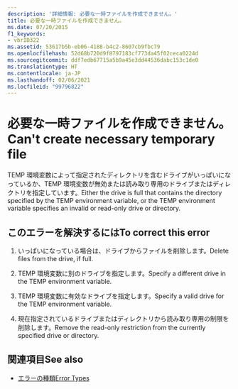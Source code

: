 ```yaml
---
description: '詳細情報: 必要な一時ファイルを作成できません。'
title: 必要な一時ファイルを作成できません。
ms.date: 07/20/2015
f1_keywords:
- vbrID322
ms.assetid: 53617b5b-eb06-4188-b4c2-8607cb9fbc79
ms.openlocfilehash: 52d68b720d9f8797183cf773da45f02ceca0224d
ms.sourcegitcommit: ddf7edb67715a5b9a45e3dd44536dabc153c1de0
ms.translationtype: HT
ms.contentlocale: ja-JP
ms.lasthandoff: 02/06/2021
ms.locfileid: "99796822"
---
```

# <a name="cant-create-necessary-temporary-file"></a><span data-ttu-id="8335b-103">必要な一時ファイルを作成できません。</span><span class="sxs-lookup"><span data-stu-id="8335b-103">Can't create necessary temporary file</span></span>

<span data-ttu-id="8335b-104">TEMP 環境変数によって指定されたディレクトリを含むドライブがいっぱいになっているか、TEMP 環境変数が無効または読み取り専用のドライブまたはディレクトリを指定しています。</span><span class="sxs-lookup"><span data-stu-id="8335b-104">Either the drive is full that contains the directory specified by the TEMP environment variable, or the TEMP environment variable specifies an invalid or read-only drive or directory.</span></span>  
  
## <a name="to-correct-this-error"></a><span data-ttu-id="8335b-105">このエラーを解決するには</span><span class="sxs-lookup"><span data-stu-id="8335b-105">To correct this error</span></span>  
  
1. <span data-ttu-id="8335b-106">いっぱいになっている場合は、ドライブからファイルを削除します。</span><span class="sxs-lookup"><span data-stu-id="8335b-106">Delete files from the drive, if full.</span></span>  
  
2. <span data-ttu-id="8335b-107">TEMP 環境変数に別のドライブを指定します。</span><span class="sxs-lookup"><span data-stu-id="8335b-107">Specify a different drive in the TEMP environment variable.</span></span>  
  
3. <span data-ttu-id="8335b-108">TEMP 環境変数に有効なドライブを指定します。</span><span class="sxs-lookup"><span data-stu-id="8335b-108">Specify a valid drive for the TEMP environment variable.</span></span>  
  
4. <span data-ttu-id="8335b-109">現在指定されているドライブまたはディレクトリから読み取り専用の制限を削除します。</span><span class="sxs-lookup"><span data-stu-id="8335b-109">Remove the read-only restriction from the currently specified drive or directory.</span></span>  
  
## <a name="see-also"></a><span data-ttu-id="8335b-110">関連項目</span><span class="sxs-lookup"><span data-stu-id="8335b-110">See also</span></span>

- [<span data-ttu-id="8335b-111">エラーの種類</span><span class="sxs-lookup"><span data-stu-id="8335b-111">Error Types</span></span>](../../programming-guide/language-features/error-types.md)
